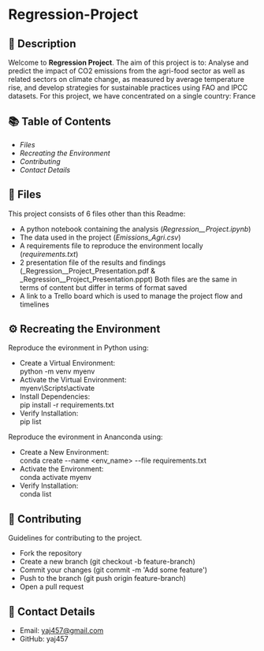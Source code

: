#  Regression-Project

## 🐍 Description
Welcome to **Regression Project**. The aim of this project is to: 
Analyse and predict the impact of CO2 emissions from the agri-food sector as well as related sectors on climate change, as measured by average temperature rise, and develop strategies for sustainable practices using FAO and IPCC datasets.
For this project, we have concentrated on a single country: France 


## 📚 Table of Contents
- _Files_  
- _Recreating the Environment_
- _Contributing_
- _Contact Details_

## 📜 Files
This project consists of 6 files other than this Readme:  
- A python  notebook containing the analysis (_Regression__Project.ipynb_)
- The data used in the project  (_Emissions_Agri.csv_)
- A requirements file to reproduce the environment locally (_requirements.txt_)
- 2 presentation file of the results and findings (_Regression__Project_Presentation.pdf & _Regression__Project_Presentation.pppt)
  Both files are the same in terms of content but differ in terms of format saved
- A link to a Trello board which is used to manage the project flow and timelines

## ⚙️ Recreating the Environment
Reproduce the evironment in Python using:  
- Create a Virtual Environment:  
python -m venv myenv  
- Activate the Virtual Environment:  
myenv\Scripts\activate  
- Install Dependencies:  
pip install -r requirements.txt  
- Verify Installation:   
pip list  

Reproduce the evironment in Ananconda using:
- Create a New Environment:  
  conda create --name <env_name> --file requirements.txt  
- Activate the Environment:  
  conda activate myenv  
- Verify Installation:  
  conda list

## 🤝 Contributing
Guidelines for contributing to the project.
- Fork the repository
- Create a new branch (git checkout -b feature-branch)
- Commit your changes (git commit -m 'Add some feature')
- Push to the branch (git push origin feature-branch)
- Open a pull request


## 🔗 Contact Details
- Email: yaj457@gmail.com
- GitHub: yaj457


